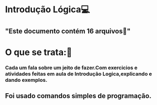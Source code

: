 # Introdução Lógica💻
## "Este documento contém 16 arquivos📄"
# O que se trata:📖
### Cada um fala sobre um jeito de fazer.Com exercicios e atividades feitas em aula de Introdução Logica,explicando e dando exemplos.
## Foi usado comandos simples de programação.
